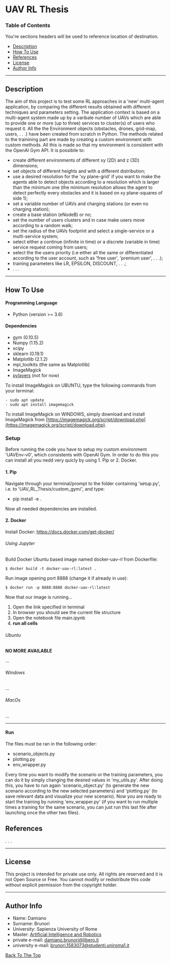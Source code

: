 # UAV RL Thesis

### Table of Contents
You're sections headers will be used to reference location of destination.

- [Description](#description)
- [How To Use](#how-to-use)
- [References](#references)
- [License](#license)
- [Author Info](#author-info)

---

## Description

The aim of this project is to test some RL approaches in a 'new' multi-agent application, by comparing the different results obtained with different techniques and parameters setting. The application context is based on a multi-agent system made up by a varibale number of UAVs which are able to provide one or more (up to three) services to cluster(s) of users who request it. All the the Environment objects (obstacles, drones, grid-map, users, . . .) have been created from scratch in Python. The methods related to the trainining part are made by creating a custom environment with custom methods. All this is made so that my environment is consistent with the OpenAI Gym API. It is possibile to:

- create different environments of different xy (2D) and z (3D) dimensions;
- set objects of different heights and with a different distribution;
- use a desired resolution for the 'xy plane-grid' if you want to make the agents able to detect objects according to a resolution which is larger than the minimum one (the minimum resolution allows the agent to detect perfectly every obstacles and it is based on xy plane-squares of side 1);
- set a variable number of UAVs and charging stations (or even no charging station);
- create a base station (eNodeB) or no;
- set the number of users clusters and in case make users move according to a random walk;
- set the radius of the UAVs footprint and select a single-service or a multi-service system;
- select either a continue (infinite in time) or a discrete (variable in time) service request coming from users;
- select the the users priority (i.e either all the same or differentiated according to the user account, such as 'free user', 'premium user', . . .);
- training parameters like LR, EPSILON, DISCOUNT, . . .;
- . . .     

---

## How To Use

#### Programming Language

- Python (version >= 3.6)

#### Dependencies 

- gym (0.10.5)
- Numpy (1.15.2)
- scipy
- sklearn (0.19.1)
- Matplotlib (2.1.2)
- mpl_toolkits (the same as Matplotlib)
- ImageMagick
- [pylayers](https://github.com/pylayers/pylayers/blob/master/INSTALL.md) (not for now)

To install ImageMagick on UBUNTU, type the following commands from your terminal:
    
    - sudo apt update
    - sudo apt install imagemagick

To install ImageMagick on WINDOWS, simply download and install ImageMagick from [https://imagemagick.org/script/download.php](https://imagemagick.org/script/download.php).

### Setup

Before running the code you have to setup my custom environment 'UAVEnv-v0', which consistents with OpenAI Gym. In order to do this you can install all you nedd very quicly by using 1. Pip or 2. Docker.

#### 1. Pip

Navigate through your terminal/prompt to the folder containing 'setup.py', i.e. to 'UAV_RL_Thesis/custom_gym/', and type:

- pip install -e .

Now all needed dependencies are installed.

#### 2. Docker
Install Docker:
https://docs.docker.com/get-docker/

###### Using Jupyter
Build Docker Ubuntu based image named docker-uav-rl from Dockerfile:
```console
$ docker build -t docker-uav-rl:latest .
```
Run image opening port 8888 (change it if already in use):
```console
$ docker run -p 8888:8888 docker-uav-rl:latest 
```
Now that our image is running...
1. Open the link specified in terminal
2. In browser you should see the current file structure
3. Open the notebook file main.ipynb 
4.  **run all cells**

###### Ubuntu
**NO MORE AVAILABLE**

...
###### Windows
...
###### MacOs
...

---

#### Run

The files must be ran in the following order:

- scenario_objects.py
- plotting.py
- env_wrapper.py

Every time you want to modify the scenario or the training parameters, you can do it by simply changing the desired values in 'my_utils.py'. After doing this, you have to run again 'scenario_object.py' (to generate the new scenario according to the new selected parameters) and 'plotting.py' (to save relevant data and visualize your new scenario). Now you are ready to start the training by running 'env_wrapper.py' (if you want to run multiple times a training for the same scenario, you can just run this last file after launching once the other two files). 

## References

. . .

---

## License

This project is intended for private use only. All rights are reserved and it is not Open Source or Free. You cannot modify or redistribute this code without explicit permission from the copyright holder. 

---

## Author Info

- Name: Damiano
- Surname: Brunori
- University: Sapienza University of Rome
- Master: [Artificial Intelligence and Robotics](https://corsidilaurea.uniroma1.it/it/corso/2019/30431/home)
- private e-mail: damiano.brunori@libero.it
- university e-mail: brunori.1583073@studenti.uniroma1.it 

[Back To The Top](#read-me-template)
